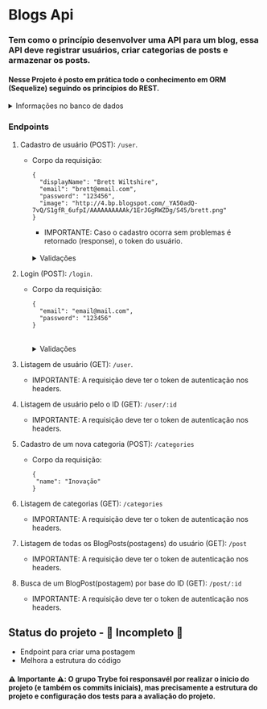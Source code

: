 # Blogs Api

### Tem como o princípio desenvolver uma API para um blog, essa API deve registrar usuários, criar categorias de posts e armazenar os posts.

#### Nesse Projeto é posto em prática todo o conhecimento em ORM (Sequelize) seguindo os princípios do REST.

<details>
  <summary>Informações no banco de dados</summary>
   <p>
    - Possuirá uma tabela para os usuários que desejam se cadastrar na aplicação. Após isso, criará também uma tabela de Categorias para seus Posts e por fim a tabela de Posts, guardando todas as informações dos posts realizados na plataforma. 
   </p>

</details>

### Endpoints

1. Cadastro de usuário (POST): `/user`.
    - Corpo da requisição:
      ~~~
      {
        "displayName": "Brett Wiltshire",
        "email": "brett@email.com",
        "password": "123456",
        "image": "http://4.bp.blogspot.com/_YA50adQ-7vQ/S1gfR_6ufpI/AAAAAAAAAAk/1ErJGgRWZDg/S45/brett.png"
      }
      ~~~
      - IMPORTANTE: Caso o cadastro ocorra sem problemas é retornado (response), o token do usuário.

      <br />
      <details>
        <summary>Validações</summary>

          1. O campo displayName deverá ser uma string com no mínimo de 8 caracteres;

          2. O campo email será considerado válido se tiver o formato <prefixo>@<domínio> e se for único. Ele é obrigatório;

          3. A senha deverá conter 6 caracteres. Ela é obrigatória.
      </details>

2. Login (POST): `/login`.
      - Corpo da requisição:
        ~~~
        {
          "email": "email@mail.com",
          "password": "123456"
        }
        ~~~

        <br />
        <details>
          <summary>Validações</summary>
      
            1. Todos os campos, precisão esta, válidos.
        </details>

3. Listagem de usuário (GET): `/user`.
    - IMPORTANTE: A requisição deve ter o token de autenticação nos headers.

4. Listagem de usuário pelo o ID (GET): `/user/:id`
    - IMPORTANTE: A requisição deve ter o token de autenticação nos headers.

5. Cadastro de um nova categoria (POST): `/categories`
    - Corpo da requisição:
      ~~~
      {
       "name": "Inovação"
      }
      ~~~

6. Listagem de categorias (GET): `/categories`
    - IMPORTANTE: A requisição deve ter o token de autenticação nos headers.

7. Listagem de todas os BlogPosts(postagens) do usuário (GET): `/post`
    - IMPORTANTE: A requisição deve ter o token de autenticação nos headers.

8. Busca de um BlogPost(postagem) por base do ID (GET): `/post/:id`
    - IMPORTANTE: A requisição deve ter o token de autenticação nos headers.

## Status do projeto - :construction: Incompleto :construction:
 * Endpoint para criar uma postagem
 * Melhora a estrutura do código



#### :warning: Importante :warning:: O grupo Trybe foi responsavél por realizar o inicio do projeto (e também os commits iniciais), mas precisamente a estrutura do projeto e configuração dos tests para a avaliação do projeto.
